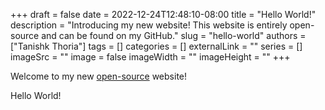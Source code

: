 +++ 
draft = false
date = 2022-12-24T12:48:10-08:00
title = "Hello World!"
description = "Introducing my new website! This website is entirely open-source and can be found on my GitHub."
slug = "hello-world"
authors = ["Tanishk Thoria"]
tags = []
categories = []
externalLink = ""
series = []
imageSrc = ""
image = false
imageWidth = ""
imageHeight = ""
+++

Welcome to my new [open-source](https://github.com/TanishkThoria/website) website!

Hello World!
